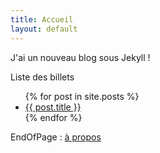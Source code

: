 ```yaml
---
title: Accueil
layout: default
---
```


J'ai un nouveau blog sous Jekyll !

Liste des billets

<ul>
  {% for post in site.posts %}
    <li>
      <a href="/blog-test/{{ post.url }}">{{ post.title }}</a>
    </li>
  {% endfor %}
</ul>

EndOfPage : [à propos](/blog-test/about/)
